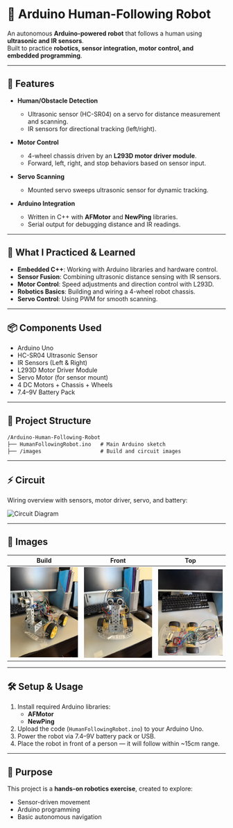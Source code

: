# 🤖 Arduino Human-Following Robot

An autonomous **Arduino-powered robot** that follows a human using **ultrasonic and IR sensors**.  
Built to practice **robotics, sensor integration, motor control, and embedded programming**.

---

## 🚀 Features
- **Human/Obstacle Detection**
  - Ultrasonic sensor (HC-SR04) on a servo for distance measurement and scanning.
  - IR sensors for directional tracking (left/right).

- **Motor Control**
  - 4-wheel chassis driven by an **L293D motor driver module**.
  - Forward, left, right, and stop behaviors based on sensor input.

- **Servo Scanning**
  - Mounted servo sweeps ultrasonic sensor for dynamic tracking.

- **Arduino Integration**
  - Written in C++ with **AFMotor** and **NewPing** libraries.
  - Serial output for debugging distance and IR readings.

---

## 🧠 What I Practiced & Learned
- **Embedded C++**: Working with Arduino libraries and hardware control.
- **Sensor Fusion**: Combining ultrasonic distance sensing with IR sensors.
- **Motor Control**: Speed adjustments and direction control with L293D.
- **Robotics Basics**: Building and wiring a 4-wheel robot chassis.
- **Servo Control**: Using PWM for smooth scanning.

---

## 📦 Components Used
- Arduino Uno  
- HC-SR04 Ultrasonic Sensor  
- IR Sensors (Left & Right)  
- L293D Motor Driver Module  
- Servo Motor (for sensor mount)  
- 4 DC Motors + Chassis + Wheels  
- 7.4–9V Battery Pack  

---

## 📂 Project Structure
```
/Arduino-Human-Following-Robot
├── HumanFollowingRobot.ino   # Main Arduino sketch
├── /images                   # Build and circuit images
```

---

## ⚡ Circuit
Wiring overview with sensors, motor driver, servo, and battery:

![Circuit Diagram](images/circuit.png)

---

## 📸 Images
| Build | Front | Top |
|-------|-------|-----|
| ![](IMG_9132.jpeg) | ![](IMG_9133.jpeg) | ![](IMG_9135.jpeg) |

---

## 🛠️ Setup & Usage
1. Install required Arduino libraries:
   - **AFMotor**
   - **NewPing**
2. Upload the code (`HumanFollowingRobot.ino`) to your Arduino Uno.
3. Power the robot via 7.4–9V battery pack or USB.
4. Place the robot in front of a person — it will follow within ~15cm range.

---

## 🎯 Purpose
This project is a **hands-on robotics exercise**, created to explore:
- Sensor-driven movement
- Arduino programming
- Basic autonomous navigation
